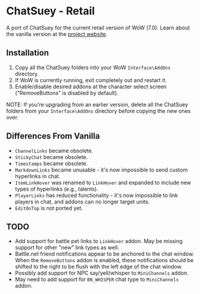 ChatSuey - Retail
=================
A port of ChatSuey for the current retail version of WoW (7.0).
Learn about the vanilla version at the [project website](http://www.scotthamper.com/chatsuey/).

Installation
------------
1. Copy all the ChatSuey folders into your WoW `Interface\AddOns` directory.
2. If WoW is currently running, exit completely out and restart it.
3. Enable/disable desired addons at the character select screen ("RemoveButtons" is disabled by default).

NOTE: If you're upgrading from an earlier version, delete all the ChatSuey folders from your `Interface\AddOns` directory before copying the new ones over.

Differences From Vanilla
------------------------
- `ChannelLinks` became obsolete.
- `StickyChat` became obsolete.
- `Timestamps` became obsolete.
- `MarkdownLinks` became unusable - it's now impossible to send custom hyperlinks in chat.
- `ItemLinkHover` was renamed to `LinkHover` and expanded to include new types of hyperlinks (e.g., talents).
- `PlayerLinks` has reduced functionality - it's now impossible to link players in chat, and addons can no longer target units.
- `EditOnTop` is not ported yet.

TODO
----
- Add support for battle pet links to `LinkHover` addon. May be missing support for other "new" link types as well.
- Battle.net friend notifications appear to be anchored to the chat window. When the `RemoveButtons` addon is enabled, these notifications should be shifted to the right to be flush with the left edge of the chat window.
- Possibly add support for NPC say/yell/whisper to `MiniChannels` addon.
- May need to add support for `BN_WHISPER` chat type to `MiniChannels` addon.
